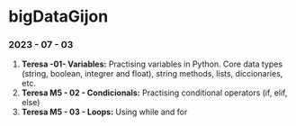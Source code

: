 # bigDataGijon
<h3>2023 - 07 - 03</h3>
<ol>
  <li><strong>Teresa -01- Variables:</strong>
    Practising variables in Python. Core data types (string, boolean, integrer and float), string methods, lists, diccionaries, etc.</li>
 <li><strong>Teresa M5 - 02 - Condicionals:</strong>
     Practising conditional operators (if, elif, else)</li>
 <li><strong>Teresa M5 - 03 - Loops:</strong>
      Using while and for</li>
</ol>
